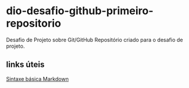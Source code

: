# dio-desafio-github-primeiro-repositorio
Desafio de Projeto sobre Git/GitHub
Repositório criado para o desafio de projeto.

## links úteis 
[Sintaxe básica Markdown](https://www.markdownguide.org/)
